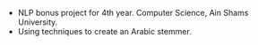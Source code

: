 - NLP bonus project for 4th year. Computer Science, Ain Shams University.
- Using techniques to create an Arabic stemmer.

